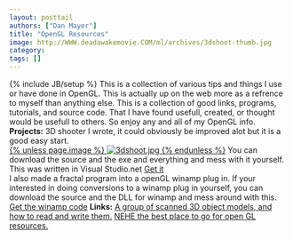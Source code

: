 ```yaml
---
layout: posttail
authors: ["Dan Mayer"]
title: "OpenGL Resources"
image: http://WWW.deadawakemovie.COM/ml/archives/3dshoot-thumb.jpg
category:
tags: []
---
```

{% include JB/setup %}
This is a collection of various tips and things I use or have done in OpenGL. This is actually up on the web more as a refrence to myself than anything else. This is a collection of good links, programs, tutorials, and source code. That I have found usefull, created, or thought would be usefull to others. So enjoy any and all of my OpenGL info.    <b>Projects:</b>    3D shooter I wrote, it could obviously be improved alot but it is a good easy start.<br />[{% unless page.image %}
![3dshoot.jpg](http://WWW.deadawakemovie.COM/ml/archives/3dshoot-thumb.jpg)
{% endunless %}](http://WWW.deadawakemovie.COM/ml/archives/3dshoot.jpg)    You can download the source and the exe and everything and mess with it yourself. This was written in Visual Studio.net   [Get it](http://www.deadawakemovie.com/ml/files/Mayer_GL.zip)<br />I also made a fractal program into a openGL winamp plug in.  If your interested in doing conversions to a winamp plug in yourself, you can download the source and the DLL for winamp and mess around with this.<br />[Get the winamp code](http://www.deadawakemovie.com/ml/files/winamp.zip)        <b>Links:</b>    [A group of scanned 3D object models, and how to read and write them.](http://graphics.stanford.edu/data/3Dscanrep/)    [ NEHE the best place to go for open GL resources.](http://nehe.gamedev.net/)